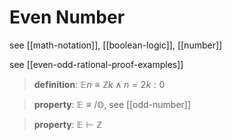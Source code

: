 # Even Number

see [[math-notation]], [[boolean-logic]], [[number]]

see [[even-odd-rational-proof-examples]]

> **definition**: $\mathbb En \equiv \mathbb Z k \land n = 2k : 0$

> **property**: $\mathbb E \equiv /\mathbb O$, see [[odd-number]]

> **property**: $\mathbb E \vdash \mathbb Z$
